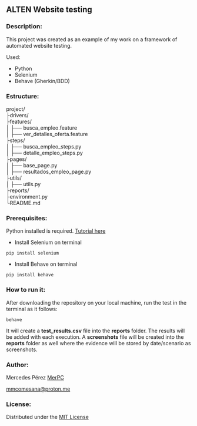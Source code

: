 

## ALTEN Website testing

### Description:

This project was created as an example of my work on a framework of automated website testing. 

Used:
* Python
* Selenium
* Behave (Gherkin/BDD)

### Estructure:

project/  
├drivers/  
├features/       
│  ├── busca_empleo.feature  
│  ├── ver_detalles_oferta.feature  
├steps/           
│   ├── busca_empleo_steps.py  
│   ├── detalle_empleo_steps.py  
├pages/           
│   ├── base_page.py  
│   ├── resultados_empleo_page.py  
├utils/          
│   ├── utils.py  
├reports/    
├environment.py  
└README.md        


### Prerequisites:

Python installed is required. [Tutorial here](https://www.freecodecamp.org/news/how-to-install-python-in-windows-operating-system/)

* Install Selenium on terminal
```
pip install selenium
```
* Install Behave on terminal
```
pip install behave
```

### How to run it:
After downloading the repository on your local machine, run the test in the terminal as it follows:
```
behave
```
It will create a **test_results.csv** file into the **reports** folder. The results will be added with each execution. 
A **screenshots** file will be created into the **reports** folder as well where the evidence will be stored by date/scenario as screenshots.

### Author:
Mercedes Pérez [MerPC](https://github.com/MerPC)

[mmcomesana@proton.me](mailto:mmcomesana@proton.me)

### License:
Distributed under the [MIT License](https://license.md/licenses/mit-license/)


